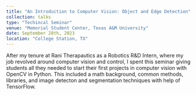 ```yaml
---
title: "An Introduction to Computer Vision: Object and Edge Detection"
collection: talks
type: "Techincal Seminar"
venue: "Memorial Student Center, Texas A&M University"
date: September 28th, 2023
location: "College Station, TX"
---
```

After my tenure at Rani Therapautics as a Robotics R&D Intern, where my job revolved around computer vision and control, I spent this seminar giving students all they needed to start their first projects in computer vision with OpenCV in Python. This included a math background, common methods, libraries, and image detecton and segmentation techniques with help of TensorFlow. 

